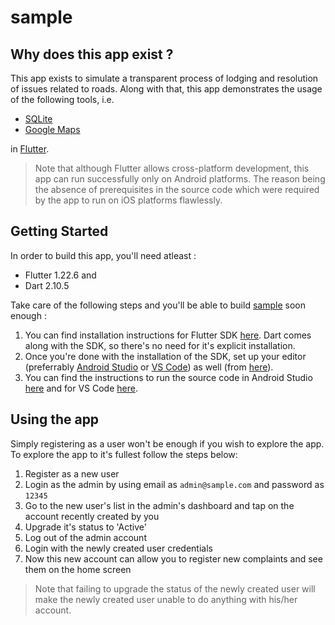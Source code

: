 # sample

## Why does this app exist ?
This app exists to simulate a transparent process of lodging and resolution of issues related to roads. Along with that, this app demonstrates the usage of the following tools, i.e.

 - [SQLite](https://sqlite.org/index.html)
 - [Google Maps](https://cloud.google.com/maps-platform/)

in [Flutter](https://flutter.dev/). 

> Note that although Flutter allows cross-platform development, this app can run successfully only on Android platforms. The reason being the absence of prerequisites in the source code which were required by the app to run on iOS platforms flawlessly.

## Getting Started

In order to build this app, you'll need atleast :
 - Flutter 1.22.6 and 
 - Dart 2.10.5

Take care of the following steps and you'll be able to build [sample](https://github.com/argongs/complaintBox) soon enough :
 1. You can find installation instructions for Flutter SDK [here](https://flutter.dev/docs/get-started/install). Dart comes along with the SDK, so there's no need for it's explicit installation. 
 2. Once you're done with the installation of the SDK, set up your editor (preferrably [Android Studio](https://developer.android.com/studio) or [VS Code](https://code.visualstudio.com/)) as well (from [here](https://flutter.dev/docs/get-started/editor?tab=androidstudio)).
 3. You can find the instructions to run the source code in Android Studio [here](https://flutter.dev/docs/development/tools/android-studio#running-and-debugging) and for VS Code [here](https://flutter.dev/docs/development/tools/vs-code#running-and-debugging).

## Using the app

Simply registering as a user won't be enough if you wish to explore the app. To explore the app to it's fullest follow the steps below:
 1. Register as a new user
 2. Login as the admin by using email as `admin@sample.com` and password as `12345`
 3. Go to the new user's list in the admin's dashboard and tap on the account recently created by you
 4. Upgrade it's status to 'Active'
 5. Log out of the admin account
 6. Login with the newly created user credentials
 7. Now this new account can allow you to register new complaints and see them on the home screen

> Note that failing to upgrade the status of the newly created user will make the newly created user unable to do anything with his/her account. 
